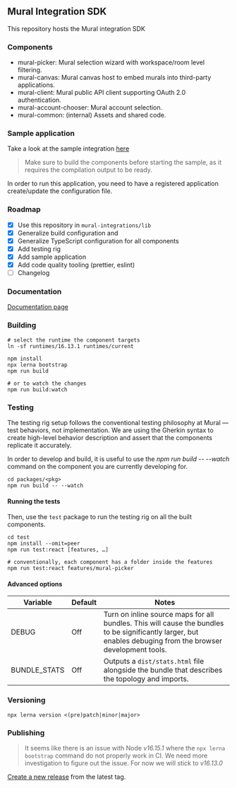 ## Mural Integration SDK

This repository hosts the Mural integration SDK

### Components

- mural-picker: Mural selection wizard with workspace/room level filtering.
- mural-canvas: Mural canvas host to embed murals into third-party applications.
- mural-client: Mural public API client supporting OAuth 2.0 authentication.
- mural-account-chooser: Mural account selection.
- mural-common: (internal) Assets and shared code.

### Sample application

Take a look at the sample integration [here](sample/README.md)

> Make sure to build the components before starting the sample, as it requires
> the compilation output to be ready.

In order to run this application, you need to have a registered application create/update the configuration file.

### Roadmap

 - [x] Use this repository in `mural-integrations/lib`
 - [x] Generalize build configuration and
 - [x] Generalize TypeScript configuration for all components
 - [x] Add testing rig
 - [x] Add sample application
 - [x] Add code quality tooling (prettier, eslint)
 - [ ] Changelog

### Documentation

[Documentation page](https://developers.mural.co/public/docs/integration-sdk)

### Building

```
# select the runtime the component targets
ln -sf runtimes/16.13.1 runtimes/current

npm install
npx lerna bootstrap
npm run build

# or to watch the changes 
npm run build:watch
```

### Testing

The testing rig setup follows the conventional testing philosophy at Mural — test behaviors, not implementation.
We are using the Gherkin syntax to create high-level behavior description and assert that the components replicate it accurately.

In order to develop and build, it is useful to use the _npm run build -- --watch_ command on the component you are currently developing for.

```
cd packages/<pkg>
npm run build -- --watch
```

#### Running the tests

Then, use the `test` package to run the testing rig on all the built components.

```
cd test
npm install --omit=peer
npm run test:react [features, …]

# conventionally, each component has a folder inside the features
npm run test:react features/mural-picker
```

#### Advanced options

|Variable|Default|Notes|
|--------|-------|-----|
|DEBUG|Off|Turn on inline source maps for all bundles. This will cause the bundles to be significantly larger, but enables debuging from the browser development tools.|
|BUNDLE_STATS|Off|Outputs a `dist/stats.html` file alongside the bundle that describes the topology and imports.|

### Versioning

```
npx lerna version <(pre)patch|minor|major>
```

### Publishing

> It seems like there is an issue with Node *v16.15.1* where the `npx lerna bootstrap` command do not properly work in CI.
> We need more investigation to figure out the issue. For now we will stick to *v16.13.0*

[Create a new release](https://github.com/tactivos/mural-integrations-sdk/releases/new) from the latest tag.
